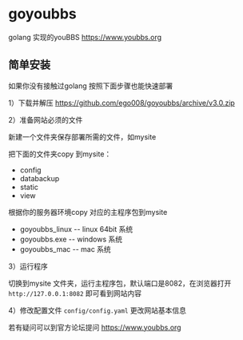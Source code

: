 # goyoubbs

golang 实现的youBBS https://www.youbbs.org

## 简单安装

如果你没有接触过golang 按照下面步骤也能快速部署

1）下载并解压 https://github.com/ego008/goyoubbs/archive/v3.0.zip

2）准备网站必须的文件

新建一个文件夹保存部署所需的文件，如mysite

把下面的文件夹copy 到mysite：

- config
- databackup
- static
- view

根据你的服务器环境copy 对应的主程序包到mysite

- goyoubbs_linux -- linux 64bit 系统
- goyoubbs.exe   -- windows 系统
- goyoubbs_mac   -- mac 系统

3）运行程序

切换到mysite 文件夹，运行主程序包，默认端口是8082，在浏览器打开 `http://127.0.0.1:8082` 即可看到网站内容

4）修改配置文件 `config/config.yaml` 更改网站基本信息

若有疑问可以到官方论坛提问 https://www.youbbs.org





